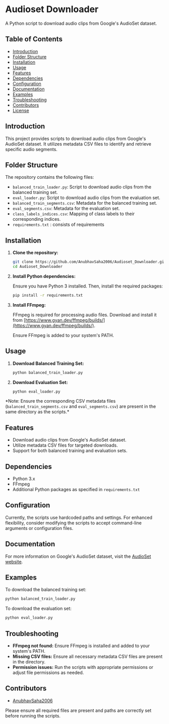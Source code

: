 
# Audioset Downloader

A Python script to download audio clips from Google's AudioSet dataset.

## Table of Contents

* [Introduction](#introduction)
* [Folder Structure](#folder-structure)
* [Installation](#installation)
* [Usage](#usage)
* [Features](#features)
* [Dependencies](#dependencies)
* [Configuration](#configuration)
* [Documentation](#documentation)
* [Examples](#examples)
* [Troubleshooting](#troubleshooting)
* [Contributors](#contributors)
* [License](#license)

## Introduction

This project provides scripts to download audio clips from Google's AudioSet dataset. It utilizes metadata CSV files to identify and retrieve specific audio segments.

## Folder Structure

The repository contains the following files:

* `balanced_train_loader.py`: Script to download audio clips from the balanced training set.
* `eval_loader.py`: Script to download audio clips from the evaluation set.
* `balanced_train_segments.csv`: Metadata for the balanced training set.
* `eval_segments.csv`: Metadata for the evaluation set.
* `class_labels_indices.csv`: Mapping of class labels to their corresponding indices.
* `requirements.txt` : consists of requirements 

## Installation

1. **Clone the repository:**

   ```bash
   git clone https://github.com/AnubhavSaha2006/Audioset_Downloader.git
   cd Audioset_Downloader
   ```



2. **Install Python dependencies:**

   Ensure you have Python 3 installed. Then, install the required packages:

   ```bash
   pip install -r requirements.txt
   ```




3. **Install FFmpeg:**

   FFmpeg is required for processing audio files. Download and install it from [https://www.gyan.dev/ffmpeg/builds/](https://www.gyan.dev/ffmpeg/builds/).

   Ensure FFmpeg is added to your system's PATH.

## Usage

1. **Download Balanced Training Set:**

   ```bash
   python balanced_train_loader.py
   ```



2. **Download Evaluation Set:**

   ```bash
   python eval_loader.py
   ```



\*Note: Ensure the corresponding CSV metadata files (`balanced_train_segments.csv` and `eval_segments.csv`) are present in the same directory as the scripts.\*

## Features

* Download audio clips from Google's AudioSet dataset.
* Utilize metadata CSV files for targeted downloads.
* Support for both balanced training and evaluation sets.

## Dependencies

* Python 3.x
* FFmpeg
* Additional Python packages as specified in `requirements.txt`

## Configuration

Currently, the scripts use hardcoded paths and settings. For enhanced flexibility, consider modifying the scripts to accept command-line arguments or configuration files.

## Documentation

For more information on Google's AudioSet dataset, visit the [AudioSet website](https://research.google.com/audioset/).

## Examples

To download the balanced training set:

```bash
python balanced_train_loader.py
```



To download the evaluation set:

```bash
python eval_loader.py
```



## Troubleshooting

* **FFmpeg not found:** Ensure FFmpeg is installed and added to your system's PATH.
* **Missing CSV files:** Ensure all necessary metadata CSV files are present in the directory.
* **Permission issues:** Run the scripts with appropriate permissions or adjust file permissions as needed.

## Contributors
* [AnubhavSaha2006](https://github.com/AnubhavSaha2006)

Please ensure all required files are present and paths are correctly set before running the scripts.
